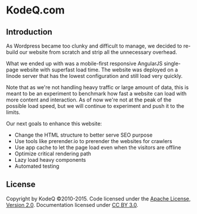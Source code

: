 # KodeQ.com

## Introduction

As Wordpress became too clunky and difficult to manage, 
we decided to re-build our website from scratch and strip all the unnecessary overhead.

What we ended up with was a mobile-first responsive AngularJS single-page website with superfast load time. 
The website was deployed on a linode server that has the lowest configuration and still load very quickly.

Note that as we're not handling heavy traffic or large amount of data, this is meant to be an experiment to benchmark 
how fast a website can load with more content and interaction. As of now we're not at the peak of the possible load speed, but we will continue to experiment and push it to the limits.


Our next goals to enhance this website:

- Change the HTML structure to better serve SEO purpose
- Use tools like prerender.io to prerender the websites for crawlers
- Use app cache to let the page load even when the visitors are offline
- Optimize critical rendering path
- Lazy load heavy components
- Automated testing

## License
Copyright by KodeQ ©2010-2015. Code licensed under the [Apache License, Version 2.0](http://www.apache.org/licenses/LICENSE-2.0). Documentation licensed under [CC BY 3.0](http://creativecommons.org/licenses/by/3.0/).



